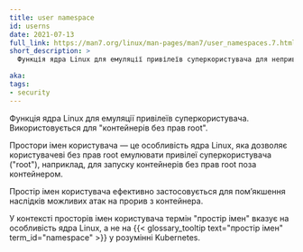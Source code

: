 ```yaml
---
title: user namespace
id: userns
date: 2021-07-13
full_link: https://man7.org/linux/man-pages/man7/user_namespaces.7.html
short_description: >
  Функція ядра Linux для емуляції привілеїв суперкористувача для непривілейованих користувачів.

aka:
tags:
- security
---
```


Функція ядра Linux для емуляції привілеїв суперкористувача. Використовується для "контейнерів без прав root".

<!--more-->

Простори імен користувача — це особливість ядра Linux, яка дозволяє користувачеві без прав root емулювати привілеї суперкористувача ("root"), наприклад, для запуску контейнерів без прав root поза контейнером.

Простір імен користувача ефективно застосовується для помʼякшення наслідків можливих атак на прорив з контейнера.

У контексті просторів імен користувача термін "простір імен" вказує на особливість ядра Linux, а не на
{{< glossary_tooltip text="простір імен" term_id="namespace" >}} у розумінні Kubernetes.
